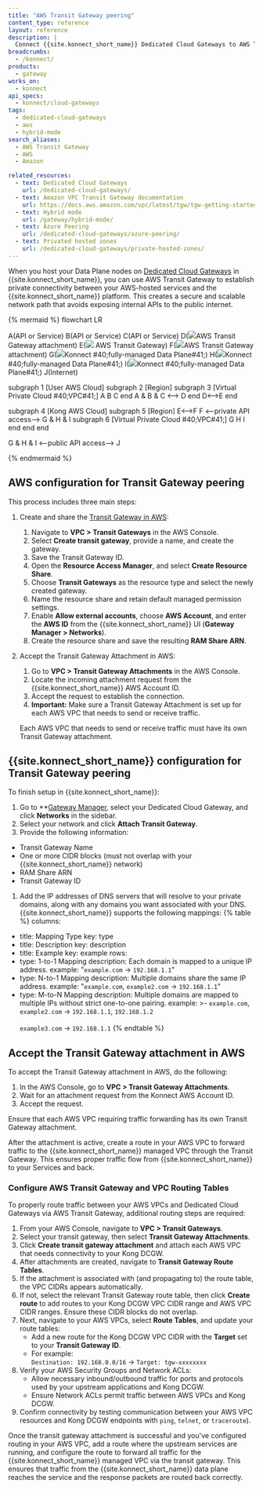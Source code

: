```yaml
---
title: "AWS Transit Gateway peering"
content_type: reference
layout: reference
description: |
  Connect {{site.konnect_short_name}} Dedicated Cloud Gateways to AWS Transit Gateway for private, secure connectivity.
breadcrumbs:
  - /konnect/
products:
  - gateway
works_on:
  - konnect
api_specs:
  - konnect/cloud-gateways
tags:
  - dedicated-cloud-gateways
  - aws
  - hybrid-mode
search_aliases:
  - AWS Transit Gateway
  - AWS
  - Amazon

related_resources:
  - text: Dedicated Cloud Gateways
    url: /dedicated-cloud-gateways/
  - text: Amazon VPC Transit Gateway documentation
    url: https://docs.aws.amazon.com/vpc/latest/tgw/tgw-getting-started.html
  - text: Hybrid mode
    url: /gateway/hybrid-mode/
  - text: Azure Peering
    url: /dedicated-cloud-gateways/azure-peering/
  - text: Privated hosted zones
    url: /dedicated-cloud-gateways/private-hosted-zones/
---
```


When you host your Data Plane nodes on [Dedicated Cloud Gateways](/dedicated-cloud-gateways/) in {{site.konnect_short_name}}, you can use AWS Transit Gateway to establish private connectivity between your AWS-hosted services and the {{site.konnect_short_name}} platform. This creates a secure and scalable network path that avoids exposing internal APIs to the public internet.

<!--vale off -->
{% mermaid %}
flowchart LR

A(API or Service)
B(API or Service)
C(API or Service)
D(<img src="/assets/icons/third-party/aws-transit-gateway-attachment.svg" style="max-height:32px" class="no-image-expand"/>AWS Transit Gateway attachment)
E(<img src="/assets/icons/third-party/aws-transit-gateway.svg" style="max-height:32px" class="no-image-expand"/> AWS Transit Gateway)
F(<img src="/assets/icons/third-party/aws-transit-gateway-attachment.svg" style="max-height:32px" class="no-image-expand"/>AWS Transit Gateway attachment)
G(<img src="/assets/logos/konglogo-gradient-secondary.svg" style="max-height:32px" class="no-image-expand"/>Konnect #40;fully-managed Data Plane#41;)
H(<img src="/assets/logos/konglogo-gradient-secondary.svg" style="max-height:32px" class="no-image-expand"/>Konnect #40;fully-managed Data Plane#41;)
I(<img src="/assets/logos/konglogo-gradient-secondary.svg" style="max-height:32px" class="no-image-expand"/>Konnect #40;fully-managed Data Plane#41;)
J(Internet)

subgraph 1 [User AWS Cloud]
    subgraph 2 [Region]
        subgraph 3 [Virtual Private Cloud #40;VPC#41;]
        A
        B
        C
        end
        A & B & C <--> D
    end
   D<-->E
end

subgraph 4 [Kong AWS Cloud]
    subgraph 5 [Region]
        E<-->F
        F <--private API access--> G & H & I
        subgraph 6 [Virtual Private Cloud #40;VPC#41;]
        G
        H
        I
        end
    end
end

G & H & I <--public API access--> J


{% endmermaid %}
<!--vale on-->

## AWS configuration for Transit Gateway peering

This process includes three main steps: 

1. Create and share the [Transit Gateway in AWS](https://docs.aws.amazon.com/vpc/latest/tgw/tgw-getting-started.html):

    1. Navigate to **VPC > Transit Gateways** in the AWS Console.
    1. Select **Create transit gateway**, provide a name, and create the gateway.
    1. Save the Transit Gateway ID.
    1. Open the **Resource Access Manager**, and select **Create Resource Share**.
    1. Choose **Transit Gateways** as the resource type and select the newly created gateway.
    1. Name the resource share and retain default managed permission settings.
    1. Enable **Allow external accounts**, choose **AWS Account**, and enter the **AWS ID** from the {{site.konnect_short_name}} UI (**Gateway Manager > Networks**).
    1. Create the resource share and save the resulting **RAM Share ARN**.

2. Accept the Transit Gateway Attachment in AWS:

    1. Go to **VPC > Transit Gateway Attachments** in the AWS Console.
    1. Locate the incoming attachment request from the {{site.konnect_short_name}} AWS Account ID.
    1. Accept the request to establish the connection.
    1. **Important:** Make sure a Transit Gateway Attachment is set up for each AWS VPC that needs to send or receive traffic.

    Each AWS VPC that needs to send or receive traffic must have its own Transit Gateway attachment.

## {{site.konnect_short_name}} configuration for Transit Gateway peering

To finish setup in {{site.konnect_short_name}}:

1. Go to **[Gateway Manager](https://cloud.konghq.com/gateway-manager/), select your Dedicated Cloud Gateway, and click **Networks** in the sidebar.
1. Select your network and click **Attach Transit Gateway**.
1. Provide the following information:
  * Transit Gateway Name
  * One or more CIDR blocks (must not overlap with your {{site.konnect_short_name}} network)
  * RAM Share ARN
  * Transit Gateway ID
1. Add the IP addresses of DNS servers that will resolve to your private domains, along with any domains you want associated with your DNS. {{site.konnect_short_name}} supports the following mappings:
{% table %}
columns:
  - title: Mapping Type
    key: type
  - title: Description
    key: description
  - title: Example
    key: example
rows:
  - type: 1-to-1 Mapping
    description: Each domain is mapped to a unique IP address.
    example: "`example.com` → `192.168.1.1`"
  - type: N-to-1 Mapping
    description: Multiple domains share the same IP address.
    example: "`example.com`, `example2.com` → `192.168.1.1`"
  - type: M-to-N Mapping
    description: Multiple domains are mapped to multiple IPs without strict one-to-one pairing.
    example: >-
      `example.com`, `example2.com` → `192.168.1.1`, `192.168.1.2`
      <br><br>
      `example3.com` → `192.168.1.1`
{% endtable %}


## Accept the Transit Gateway attachment in AWS

To accept the Transit Gateway attachment in AWS, do the following:

1. In the AWS Console, go to **VPC > Transit Gateway Attachments**.
1. Wait for an attachment request from the Konnect AWS Account ID.
1. Accept the request.

Ensure that each AWS VPC requiring traffic forwarding has its own Transit Gateway attachment.

After the attachment is active, create a route in your AWS VPC to forward traffic to the {{site.konnect_short_name}} managed VPC through the Transit Gateway. This ensures proper traffic flow from {{site.konnect_short_name}} to your Services and back.

### Configure AWS Transit Gateway and VPC Routing Tables

To properly route traffic between your AWS VPCs and Dedicated Cloud Gateways via AWS Transit Gateway, additional routing steps are required:

1. From your AWS Console, navigate to **VPC > Transit Gateways**.
1. Select your transit gateway, then select **Transit Gateway Attachments**.
1. Click **Create transit gateway attachment** and attach each AWS VPC that needs connectivity to your Kong DCGW.
1. After attachments are created, navigate to **Transit Gateway Route Tables**.
1. If the attachment is associated with (and propagating to) the route table, the VPC CIDRs appears automatically. 
1. If not, select the relevant Transit Gateway route table, then click **Create route** to add routes to your Kong DCGW VPC CIDR range and AWS VPC CIDR ranges. Ensure these CIDR blocks do not overlap.
1. Next, navigate to your AWS VPCs, select **Route Tables**, and update your route tables:
    * Add a new route for the Kong DCGW VPC CIDR with the **Target** set to your **Transit Gateway ID**.
    * For example:  
      `Destination: 192.168.0.0/16` -> `Target: tgw-xxxxxxxx`
1. Verify your AWS Security Groups and Network ACLs:
    * Allow necessary inbound/outbound traffic for ports and protocols used by your upstream applications and Kong DCGW.
    * Ensure Network ACLs permit traffic between AWS VPCs and Kong DCGW.
1. Confirm connectivity by testing communication between your AWS VPC resources and Kong DCGW endpoints with `ping`, `telnet`, or `traceroute`).    

Once the transit gateway attachment is successful and you've configured routing in your AWS VPC, add a route where the upstream services are running, and configure the route to forward all traffic for the {{site.konnect_short_name}} managed VPC via the transit gateway. This ensures that traffic from the {{site.konnect_short_name}} data plane reaches the service and the response packets are routed back correctly.